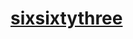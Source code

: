 # [sixsixtythree](sixsixtythree.com)

<!--

wishlist
    data model
        user groups for permissions/ownership
        projects can be attached to others as tasks
        project templates as mechanism to copy/reuse task trees
        tasks contain due date, duration, assignees, urgency, importance
    user experience
        filtered/specialized views for assigned tasks and finished tasks
        tasks moved around with click and drag
        email notifications for task assigning

 -->
